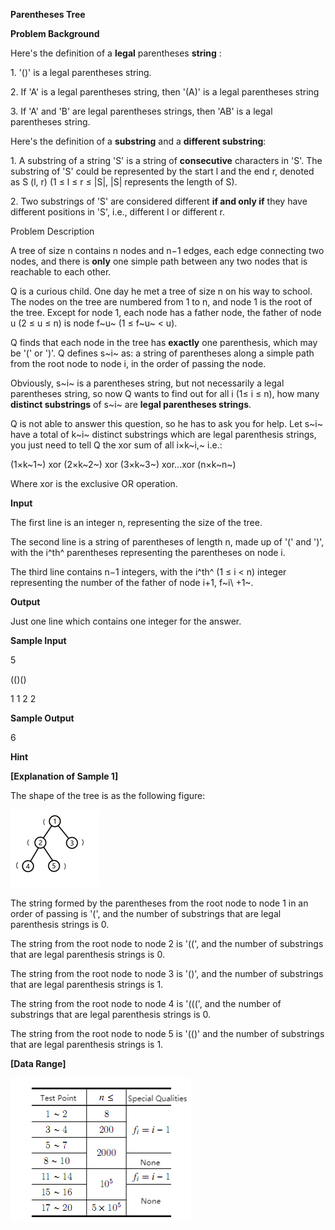 **Parentheses Tree**

**Problem Background**

Here's the definition of a **legal** parentheses **string** :

1\. '()' is a legal parentheses string.

2\. If 'A' is a legal parentheses string, then '(A)' is a legal parentheses string

3\. If 'A' and 'B' are legal parentheses strings, then 'AB' is a legal parentheses string.

Here's the definition of a **substring** and a **different substring**:

1\. A substring of a string 'S' is a string of **consecutive** characters in 'S'. The substring of 'S' could be represented by the start l and the end r, denoted as S (l, r) (1 ≤ l ≤ r ≤ \|S\|, \|S\| represents the length of S).

2\. Two substrings of 'S' are considered different **if and only if** they have different positions in 'S', i.e., different l or different r.

Problem Description

A tree of size n contains n nodes and n−1 edges, each edge connecting two nodes, and there is **only** one simple path between any two nodes that is reachable to each other.

Q is a curious child. One day he met a tree of size n on his way to school. The nodes on the tree are numbered from 1 to n, and node 1 is the root of the tree. Except for node 1, each node has a father node, the father of node u (2 ≤ u ≤ n) is node f~u~ (1 ≤ f~u~ \< u).

Q finds that each node in the tree has **exactly** one parenthesis, which may be '(' or ')'. Q defines s~i~ as: a string of parentheses along a simple path from the root node to node i, in the order of passing the node.

Obviously, s~i~ is a parentheses string, but not necessarily a legal parentheses string, so now Q wants to find out for all i (1≤ i ≤ n), how many **distinct substrings** of s~i~ are **legal parentheses strings**.

Q is not able to answer this question, so he has to ask you for help. Let s~i~ have a total of k~i~ distinct substrings which are legal parenthesis strings, you just need to tell Q the xor sum of all i×k~i,~ i.e.:

(1×k~1~) xor (2×k~2~) xor (3×k~3~) xor\...xor (n×k~n~)

Where xor is the exclusive OR operation.

**Input**

The first line is an integer n, representing the size of the tree.

The second line is a string of parentheses of length n, made up of '(' and ')', with the i^th^ parentheses representing the parentheses on node i.

The third line contains n−1 integers, with the i^th^ (1 ≤ i \< n) integer representing the number of the father of node i+1, f~i\ +1~.

**Output**

Just one line which contains one integer for the answer.

**Sample Input**

5

(()()

1 1 2 2

**Sample Output**

6

**Hint**

**\[Explanation of Sample 1\]**

The shape of the tree is as the following figure:

![IMG<span data-type=](media/image1.png)

The string formed by the parentheses from the root node to node 1 in an order of passing is '(', and the number of substrings that are legal parenthesis strings is 0.

The string from the root node to node 2 is '((', and the number of substrings that are legal parenthesis strings is 0.

The string from the root node to node 3 is '()', and the number of substrings that are legal parenthesis strings is 1.

The string from the root node to node 4 is '(((', and the number of substrings that are legal parenthesis strings is 0.

The string from the root node to node 5 is '(()' and the number of substrings that are legal parenthesis strings is 1.

**\[Data Range\]**

![IMG<span data-type=](media/image2.png)
